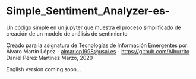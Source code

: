 # Simple_Sentiment_Analyzer-es-
Un código simple en un jupyter que muestra el proceso simplificado de creación de un modelo de análisis de sentimiento

Creado para la asignatura de Tecnologías de Información Emergentes por:
  Álvaro Martín López - almarlop1998@usal.es - https://github.com/Alburrito
  Daniel Pérez Martínez
Marzo, 2020

English version coming soon...
